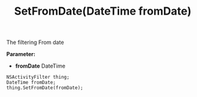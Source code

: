 ﻿---
uid: crmscript_ref_NSActivityFilter_SetFromDate
title: SetFromDate(DateTime fromDate)
intellisense: NSActivityFilter.SetFromDate
keywords: NSActivityFilter, GetFromDate
so.topic: reference
---

The filtering From date

**Parameter:** 
 - **fromDate** DateTime

```crmscript
NSActivityFilter thing;
DateTime fromDate;
thing.SetFromDate(fromDate);
```

